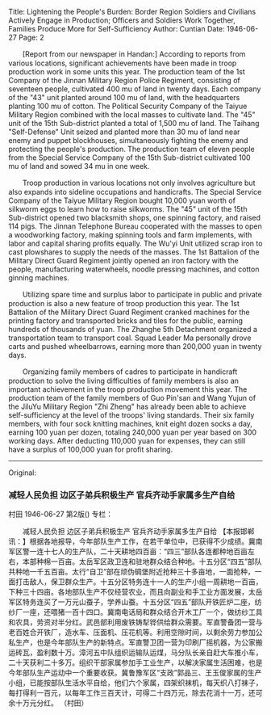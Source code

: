 Title: Lightening the People's Burden: Border Region Soldiers and Civilians Actively Engage in Production; Officers and Soldiers Work Together, Families Produce More for Self-Sufficiency
Author: Cuntian
Date: 1946-06-27
Page: 2

　　[Report from our newspaper in Handan:] According to reports from various locations, significant achievements have been made in troop production work in some units this year. The production team of the 1st Company of the Jinnan Military Region Police Regiment, consisting of seventeen people, cultivated 400 mu of land in twenty days. Each company of the "43" unit planted around 100 mu of land, with the headquarters planting 100 mu of cotton. The Political Security Company of the Taiyue Military Region combined with the local masses to cultivate land. The "45" unit of the 15th Sub-district planted a total of 1,500 mu of land. The Taihang "Self-Defense" Unit seized and planted more than 30 mu of land near enemy and puppet blockhouses, simultaneously fighting the enemy and protecting the people's production. The production team of eleven people from the Special Service Company of the 15th Sub-district cultivated 100 mu of land and sowed 34 mu in one week.

　　Troop production in various locations not only involves agriculture but also expands into sideline occupations and handicrafts. The Special Service Company of the Taiyue Military Region bought 10,000 yuan worth of silkworm eggs to learn how to raise silkworms. The "45" unit of the 15th Sub-district opened two blacksmith shops, one spinning factory, and raised 114 pigs. The Jinnan Telephone Bureau cooperated with the masses to open a woodworking factory, making spinning tools and farm implements, with labor and capital sharing profits equally. The Wu'yi Unit utilized scrap iron to cast plowshares to supply the needs of the masses. The 1st Battalion of the Military Direct Guard Regiment jointly opened an iron factory with the people, manufacturing waterwheels, noodle pressing machines, and cotton ginning machines.

　　Utilizing spare time and surplus labor to participate in public and private production is also a new feature of troop production this year. The 1st Battalion of the Military Direct Guard Regiment cranked machines for the printing factory and transported bricks and tiles for the public, earning hundreds of thousands of yuan. The Zhanghe 5th Detachment organized a transportation team to transport coal. Squad Leader Ma personally drove carts and pushed wheelbarrows, earning more than 200,000 yuan in twenty days.

　　Organizing family members of cadres to participate in handicraft production to solve the living difficulties of family members is also an important achievement in the troop production movement this year. The production team of the family members of Guo Pin'san and Wang Yujun of the JiluYu Military Region "Zhi Zheng" has already been able to achieve self-sufficiency at the level of the troops' living standards. Their six family members, with four sock knitting machines, knit eight dozen socks a day, earning 100 yuan per dozen, totaling 240,000 yuan per year based on 300 working days. After deducting 110,000 yuan for expenses, they can still have a surplus of 100,000 yuan for profit sharing.



<hr /> 

Original: 


### 减轻人民负担  边区子弟兵积极生产  官兵齐动手家属多生产自给
村田
1946-06-27
第2版()
专栏：

　　减轻人民负担
    边区子弟兵积极生产
    官兵齐动手家属多生产自给
    【本报邯郸讯：】根据各地报导，今年部队生产工作，在若干单位中，已获得不少成绩。冀南军区警一连十七人的生产队，二十天耕地四百亩：“四三”部队各连都种地百亩左右，本部种棉一百亩。太岳军区政卫连和驻地群众结合种地。十五分区“四五”部队共种地一千五百亩。太行“自卫”部在顽伪碉堡附近抢种三十多亩地，一面抢种，一面打击敌人，保卫群众生产。十五分区特务连十一人的生产小组一周耕地一百亩，下种三十四亩。各地部队生产不仅经营农业，而且向副业和手工业方面发展，太岳军区特务连买了一万元山蚕子，学养山蚕。十五分区“四五”部队开铁匠炉二座，纺纱厂一座，还喂猪一百十四口。冀南电话局和群众结合开木工厂一个，做纺纱工具和农具，劳资对半分红。武邑部利用废铁铸犁铧供给群众需要。军直警备团一营与老百姓合开铁厂，造水车、压面机、压花机等。利用空隙时间，以剩余劳力参加公私生产，也是今年部队生产的新特点。军直警卫团一营为印刷厂摇机器，为公家搬运砖瓦，盈利数十万。漳河五中队组织运输队运煤，马分队长亲自赶大车推小车，二十天获利二十多万。组织干部家属参加手工业生产，以解决家属生活困难，也是今年部队生产运动中一个重要收获。冀鲁豫军区“支政”郭品三、王玉俊家属的生产小组，已能按部队生活水平自给，他们六个家属，四架织袜机，每天织八打袜子，每打得利一百元，以每年工作三百天计，可得二十四万元，除去花消十一万，还可余十万元分红。
                  （村田）
